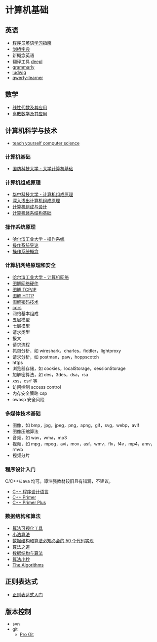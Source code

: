 # 计算机基础

## 英语

- [程序员英语学习指南](https://a-programmers-guide-to-english.harryyu.me/)
- [剑桥字典](https://dictionary.cambridge.org/dictionary/english/)
- 新概念英语
- 翻译工具 [deepl](https://www.deepl.com/)
- [grammarly](https://www.grammarly.com/)
- [ludwig](https://ludwig.guru/)
- [qwerty-learner](https://qwerty.kaiyi.cool/)

## 数学

- [线性代数及其应用](https://book.douban.com/subject/1425950/)
- [离散数学及其应用](https://book.douban.com/subject/34866266/)

## 计算机科学与技术

- [teach yourself computer science](https://teachyourselfcs.com/)

### 计算机基础

- [国防科技大学 - 大学计算机基础](https://www.icourse163.org/course/NUDT-1001614002)

### 计算机组成原理

- [华中科技大学 - 计算机组成原理](https://www.icourse163.org/course/HUST-1003159001)
- [深入浅出计算机组成原理](https://time.geekbang.org/column/intro/100026001)
- [计算机组成与设计](https://book.douban.com/subject/26604008/)
- [计算机体系结构基础](https://github.com/foxsen/archbase)

### 操作系统原理

- [哈尔滨工业大学 - 操作系统](https://www.icourse163.org/course/HIT-1002531008)
- [操作系统导论](https://weread.qq.com/web/reader/db8329d071cc7f70db8a479)
- [操作系统概念](https://book.douban.com/subject/30297919/)

### 计算机网络原理和安全

- [哈尔滨工业大学 - 计算机网络](https://www.icourse163.org/course/HIT-154005)
- [图解网络硬件](https://weread.qq.com/web/reader/92e326e0718ff67892eea53)
- [图解 TCP/IP](https://book.douban.com/subject/24737674/)
- [图解 HTTP](https://weread.qq.com/web/reader/3da32b505dd9f43da9a1aca)
- [图解密码技术](https://book.douban.com/subject/26265544/)
- [cors](http://www.ruanyifeng.com/blog/2016/04/cors.html)
- 网络基本组成
- 五层模型
- 七层模型
- 请求类型
- 报文
- 请求流程
- 抓包分析，如 wireshark，charles，fiddler，lightproxy
- 请求分析，如 postman，paw，hoppscotch
- https
- 浏览器存储，如 cookies，localStorage，sessionStorage
- 加解密算法，如 des，3des，dsa，rsa
- xss，csrf 等
- 访问控制 access control
- 内存安全策略 csp
- owasp 安全风险

### 多媒体技术基础

- 图像，如 bmp，jpg，jpeg，png，apng，gif，svg，webp，avif
- 图像压缩算法
- 音频，如 wav，wma，mp3
- 视频，如 mpg，mpeg，avi，mov，asf，wmv，flv，f4v，mp4，amv，rmvb
- 视频分片

### 程序设计入门

C/C++/Java 均可。谭浩强教材较旧且有错漏，不建议。

- [C++ 程序设计语言](https://book.douban.com/subject/4604591/)
- [C++ Primer](https://weread.qq.com/web/reader/ff732fe072021a24ff7bb24)
- [C++ Primer Plus](https://weread.qq.com/web/reader/a99327c071d07b0da996784)

### 数据结构和算法

- [算法可视化工具](https://github.com/algorithm-visualizer/algorithm-visualizer)
- [小浩算法](https://www.geekxh.com/)
- [数据结构和算法必知必会的 50 个代码实现](https://github.com/wangzheng0822/algo)
- [算法之道](https://book.douban.com/subject/4249686/)
- [数据结构与算法](https://time.geekbang.org/column/intro/126)
- [算法小抄](https://labuladong.github.io/algo/)
- [The Algorithms](https://github.com/TheAlgorithms)

## 正则表达式

- [正则表达式入门](http://www.cnblogs.com/deerchao/archive/2006/08/24/zhengzhe30fengzhongjiaocheng.html)

## 版本控制

- svn
- git
  - [Pro Git](https://git-scm.com/book/zh/v2)
